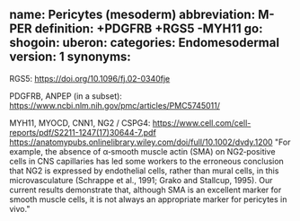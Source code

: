 name: Pericytes (mesoderm)
abbreviation: M-PER
definition: +PDGFRB +RGS5 -MYH11
go:
shogoin: 
uberon:
categories: Endomesodermal
version: 1
synonyms:
---

RGS5: https://doi.org/10.1096/fj.02-0340fje

PDGFRB, ANPEP (in a subset): https://www.ncbi.nlm.nih.gov/pmc/articles/PMC5745011/

MYH11, MYOCD, CNN1, NG2 / CSPG4: 
    https://www.cell.com/cell-reports/pdf/S2211-1247(17)30644-7.pdf
    https://anatomypubs.onlinelibrary.wiley.com/doi/full/10.1002/dvdy.1200
    "For example, the absence of α‐smooth muscle actin (SMA) on NG2‐positive cells in CNS capillaries has led some workers to the erroneous conclusion that NG2 is expressed by endothelial cells, rather than mural cells, in this microvasculature (Schrappe et al., 1991; Grako and Stallcup, 1995). Our current results demonstrate that, although SMA is an excellent marker for smooth muscle cells, it is not always an appropriate marker for pericytes in vivo."
